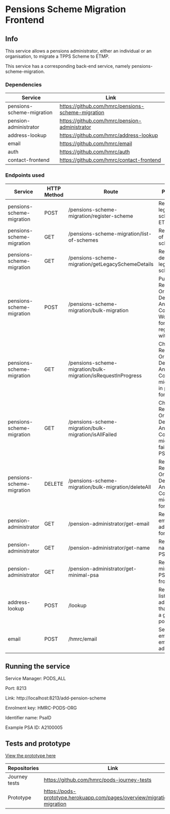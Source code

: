 
# Pensions Scheme Migration Frontend

## Info

This service allows a pensions administrator, either an individual or an organisation, to migrate a TPPS Scheme to ETMP.

This service has a corresponding back-end service, namely pensions-scheme-migration.

### Dependencies

| Service                   | Link                                              |
|---------------------------|---------------------------------------------------|
| pensions-scheme-migration | https://github.com/hmrc/pensions-scheme-migration |
| pension-administrator     | https://github.com/hmrc/pension-administrator     |
| address-lookup            | https://github.com/hmrc/address-lookup            |
| email                     | https://github.com/hmrc/email                     |
| auth                      | https://github.com/hmrc/auth                      |
| contact-frontend          | https://github.com/hmrc/contact-frontend          |

### Endpoints used

| Service                   | HTTP Method | Route                                                         | Purpose                                                                             |
|---------------------------|-------------|---------------------------------------------------------------|-------------------------------------------------------------------------------------|
| pensions-scheme-migration | POST        | /pensions-scheme-migration/register-scheme                    | Register legacy scheme to ETMP                                                      |
| pensions-scheme-migration | GET         | /pensions-scheme-migration/list-of-schemes                    | Returns list of legacy scheme                                                       |
| pensions-scheme-migration | GET         | /pensions-scheme-migration/getLegacySchemeDetails             | Returns details of legacy scheme                                                    | 
| pensions-scheme-migration | POST        | /pensions-scheme-migration/bulk-migration                     | Put Retirement Or Deferred Annuity Contract to Work item for registration with ETMP | 
| pensions-scheme-migration | GET         | /pensions-scheme-migration/bulk-migration/isRequestInProgress | Check for Retirement Or Deferred Annuity Contract migration in progress for a PSA   | 
| pensions-scheme-migration | GET         | /pensions-scheme-migration/bulk-migration/isAllFailed         | Check for Retirement Or Deferred Annuity Contract migration failed for a PSA        | 
| pensions-scheme-migration | DELETE      | /pensions-scheme-migration/bulk-migration/deleteAll           | Remove Retirement Or Deferred Annuity Contract migration for a PSA                  | 
| pension-administrator     | GET         | /pension-administrator/get-email                              | Returns email address for a PSA                                                     | 
| pension-administrator     | GET         | /pension-administrator/get-name                               | Returns name of a PSA                                                               | 
| pension-administrator     | GET         | /pension-administrator/get-minimal-psa                        | Returns minimal PSA details from DES                                                | 
| address-lookup            | POST        | /lookup                                                       | Returns a list of addresses that match a given postcode                             | 
| email                     | POST        | /hmrc/email                                                   | Sends an email to an email address                                                  |

## Running the service

Service Manager: PODS_ALL

Port: 8213

Link: http://localhost:8213/add-pension-scheme

Enrolment key: HMRC-PODS-ORG

Identifier name: PsaID

Example PSA ID: A2100005

## Tests and prototype

[View the prototype here](https://pods-prototype.herokuapp.com/pages/overview/migration/list-migration)

| Repositories  | Link                                                                         |
|---------------|------------------------------------------------------------------------------|
| Journey tests | https://github.com/hmrc/pods-journey-tests                                   |
| Prototype     | https://pods-prototype.herokuapp.com/pages/overview/migration/list-migration |
 